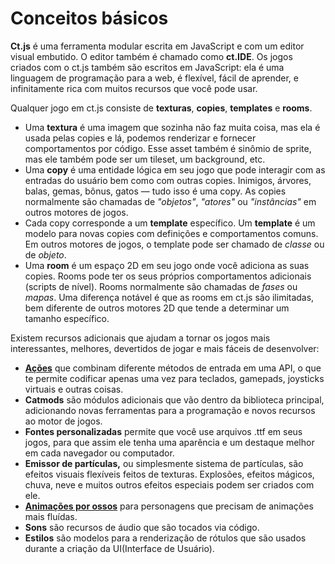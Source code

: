 # Conceitos básicos

**Ct.js** é uma ferramenta modular escrita em JavaScript e com um editor visual embutido. O editor também é chamado como **ct.IDE**. Os jogos criados com o ct.js também são escritos em JavaScript: ela é uma linguagem de programação para a web, é flexível, fácil de aprender, e infinitamente rica com muitos recursos que você pode usar.

Qualquer jogo em ct.js consiste de **texturas**, **copies**, **templates** e **rooms**.

* Uma **textura** é uma imagem que sozinha não faz muita coisa, mas ela é usada pelas copies e lá, podemos renderizar e fornecer comportamentos por código. Esse asset também é sinômio de sprite, mas ele também pode ser um tileset, um background, etc.
* Uma **copy** é uma entidade lógica em seu jogo que pode interagir com as entradas do usuário bem como com outras copies. Inimigos, árvores, balas, gemas, bônus, gatos — tudo isso é uma copy. As copies normalmente são chamadas de *"objetos"*, *"atores"* ou *"instâncias"* em outros motores de jogos.
* Cada copy corresponde a um **template** específico. Um **template** é um modelo para novas copies com definições e comportamentos comuns. Em outros motores de jogos, o template pode ser chamado de *classe* ou de *objeto*.
* Uma **room** é um espaço 2D em seu jogo onde você adiciona as suas copies. Rooms pode ter os seus próprios comportamentos adicionais (scripts de nível). Rooms normalmente são chamadas de *fases* ou *mapas*. Uma diferença notável é que as rooms em ct.js são ilimitadas, bem diferente de outros motores 2D que tende a determinar um tamanho específico.

Existem recursos adicionais que ajudam a tornar os jogos mais interessantes, melhores, devertidos de jogar e mais fáceis de desenvolver:

* [**Ações**](actions.html) que combinam diferente métodos de entrada em uma API, o que te permite codificar apenas uma vez para teclados, gamepads, joysticks virtuais e outras coisas.
* **Catmods** são módulos adicionais que vão dentro da biblioteca principal, adicionando novas ferramentas para a programação e novos recursos ao motor de jogos.
* **Fontes personalizadas** permite que você use arquivos .ttf em seus jogos, para que assim ele tenha uma aparência e um destaque melhor em cada navegador ou computador.
* **Emissor de partículas,** ou simplesmente sistema de partículas, são efeitos visuais flexíveis feitos de texturas. Explosões, efeitos mágicos, chuva, neve e muitos outros efeitos especiais podem ser criados com ele.
* [**Animações por ossos**](skeletal-animation.html) para personagens que precisam de animações mais fluídas.
* **Sons** são recursos de áudio que são tocados via código.
* **Estilos** são modelos para a renderização de rótulos que são usados durante a criação da UI(Interface de Usuário).